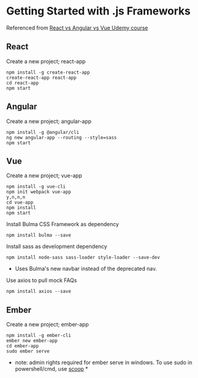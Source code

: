 # Getting Started with .js Frameworks

Referenced from [React vs Angular vs Vue Udemy course](https://www.udemy.com/react-vs-angular-vs-vuejs-by-example/learn/v4/overview)

## React
Create a new project; react-app

```
npm install -g create-react-app
create-react-app react-app
cd react-app
npm start
```

## Angular
Create a new project; angular-app

```
npm install -g @angular/cli
ng new angular-app --routing --style=sass
npm start
```

## Vue
Create a new project; vue-app

```
npm install -g vue-cli
npm init webpack vue-app
y,n,n,n
cd vue-app
npm install
npm start
```

Install Bulma CSS Framework as dependency

```
npm install bulma --save
```

Install sass as development dependency

```
npm install node-sass sass-loader style-loader --save-dev
```

+ Uses Bulma's new navbar instead of the deprecated nav. 

Use axios to pull mock FAQs

```
npm install axios --save
```

## Ember
Create a new project; ember-app

```
npm install -g ember-cli
ember new ember-app
cd ember-app
sudo ember serve
```

* note: admin rights required for ember serve in windows. 
To use sudo in powershell/cmd, use [scoop](https://github.com/lukesampson/scoop) *
